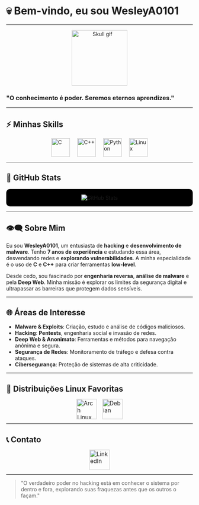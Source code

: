 # 💀 Bem-vindo, eu sou WesleyA0101 

---

<div align="center">
  <img src="https://media.giphy.com/media/HhTXt43pk1I1W/giphy.gif" width="150" height="150" alt="Skull gif"/>
</div>

### "O conhecimento é poder. Seremos eternos aprendizes."

---

## ⚡ Minhas Skills

<div style="display: flex; gap: 20px; justify-content: center;">
  <a href="https://embarcados.com.br/linguagem-c-guia-completo/" target="_blank">
    <img src="https://cdn.jsdelivr.net/gh/devicons/devicon/icons/c/c-original.svg" title="C" alt="C" width="50" height="50" style="transform: rotate(360deg); transition: transform 2s ease-in-out;"/>
  </a>
  <a href="https://www.ime.usp.br/~slago/slago-C++.pdf" target="_blank">
    <img src="https://cdn.jsdelivr.net/gh/devicons/devicon/icons/cplusplus/cplusplus-original.svg" title="C++" alt="C++" width="50" height="50" style="transform: rotate(360deg); transition: transform 2s ease-in-out;"/>
  </a>
  <a href="https://www.python.org/" target="_blank">
    <img src="https://cdn.jsdelivr.net/gh/devicons/devicon/icons/python/python-original.svg" title="Python" alt="Python" width="50" height="50" style="transform: rotate(360deg); transition: transform 2s ease-in-out;"/>
  </a>
  <a href="https://www.linux.org/" target="_blank">
    <img src="https://cdn.jsdelivr.net/gh/devicons/devicon/icons/linux/linux-original.svg" title="Linux" alt="Linux" width="50" height="50" style="transform: rotate(360deg); transition: transform 2s ease-in-out;"/>
  </a>
</div>

---

## 🧠 GitHub Stats

<div style="display: flex; justify-content: center; background: #000000; padding: 15px; border-radius: 10px;">
  <img src="https://github-readme-stats.vercel.app/api?username=WesleyA0101&show_icons=true&bg_color=000000&icon_color=FF0000&title_color=FF0000&text_color=FFFFFF&hide_border=true&include_all_commits=true&count_private=true" alt="GitHub Stats" />
</div>

---

## 👁‍🗨 Sobre Mim

Eu sou **WesleyA0101**, um entusiasta de **hacking** e **desenvolvimento de malware**. Tenho **7 anos de experiência** e estudando essa área, desvendando redes e **explorando vulnerabilidades**. A minha especialidade é o uso de **C** e **C++** para criar ferramentas **low-level**.

Desde cedo, sou fascinado por **engenharia reversa**, **análise de malware** e pela **Deep Web**. Minha missão é explorar os limites da segurança digital e ultrapassar as barreiras que protegem dados sensíveis.

---

## 🌐 Áreas de Interesse

- **Malware & Exploits**: Criação, estudo e análise de códigos maliciosos.
- **Hacking**: **Pentests**, engenharia social e invasão de redes.
- **Deep Web & Anonimato**: Ferramentas e métodos para navegação anônima e segura.
- **Segurança de Redes**: Monitoramento de tráfego e defesa contra ataques.
- **Cibersegurança**: Proteção de sistemas de alta criticidade.

---

## 🐧 Distribuições Linux Favoritas

<div style="display: flex; gap: 20px; justify-content: center;">
  <a href="https://archlinux.org" target="_blank">
    <img src="https://cdn.jsdelivr.net/gh/devicons/devicon/icons/archlinux/archlinux-original.svg" title="Arch Linux" alt="Arch Linux" width="50" height="50" style="transform: scale(1.1); transition: transform 0.5s ease-in-out;"/>
  </a>
  <a href="https://debian.org" target="_blank">
    <img src="https://cdn.jsdelivr.net/gh/devicons/devicon/icons/debian/debian-original.svg" title="Debian" alt="Debian" width="50" height="50" style="transform: scale(1.1); transition: transform 0.5s ease-in-out;"/>
  </a>
</div>

---

## 📞 Contato

<div style="display: flex; gap: 20px; justify-content: center;">
  <a href="https://www.linkedin.com/in/wesley-alexsander-0329a2327" target="_blank">
    <img src="https://cdn.jsdelivr.net/gh/devicons/devicon/icons/linkedin/linkedin-original.svg" title="LinkedIn" alt="LinkedIn" width="50" height="50" style="transform: scale(1.1); transition: transform 0.5s ease-in-out;"/>
  </a>
</div>

---

> "O verdadeiro poder no hacking está em conhecer o sistema por dentro e fora, explorando suas fraquezas antes que os outros o façam."

